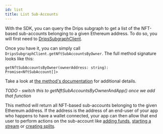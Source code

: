 ```yaml
---
id: list
title: List Sub-Accounts
---
```


With the SDK, you can query the Drips subgraph to get a list of the NFT-based sub-accounts belonging to a
given Ethereum address. To do so, you will first need to [DripsSubgraphClient][is].

Once you have it, you can simply call `DripsSubgraphClient.getNftSubAccountsByOwner`. The full method signature looks like this:

```
getNftSubAccountsByOwner(ownerAddress: string): Promise<NftSubAccount[]>
```

Take a look at <a href="https://drips-js-sdk-api.netlify.app/classes/dripssubgraphclient#getNftSubAccountsByOwner" target="_blank">the method's documentation</a> for additional
details.

*TODO - switch this to getNftSubAccountsByOwnerAndApp() once we add that function*

This method will return all NFT-based sub-accounts belonging to the given Ethereum address. If the address is the
address of an end-user of your app who happens to have a wallet connected, your app can then allow that end user to
perform actions on the sub-account like [adding funds][af], [starting a stream][ss] or [creating splits][cs].


[is]: /docs/for-developers/initialize-sdk
[af]: /docs/for-developers/accounts/add-funds
[ss]: /docs/for-developers/streams/start-a-stream
[cs]: /docs/for-developers/splits/create-user-splits

